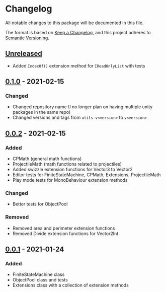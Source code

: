 # Changelog
All notable changes to this package will be documented in this file.

The format is based on [Keep a Changelog](https://keepachangelog.com/en/1.0.0/),
and this project adheres to [Semantic Versioning](https://semver.org/spec/v2.0.0.html).

## [Unreleased]
- Added `IndexOf()` extension method for `IReadOnlyList` with tests

## [0.1.0] - 2021-02-15
### Changed
- Changed repository name (I no longer plan on having multiple unity packages in the same repo)
- Changed versions and tags from `utils-v<version>` to `v<version>`

## [0.0.2] - 2021-02-15
### Added
- CPMath (general math functions)
- ProjectileMath (math functions related to projectiles)
- Added swizzle extension functions for Vector3 to Vector2
- Editor tests for FiniteStateMachine, CPMath, Extensions, ProjectileMath
- Play mode tests for MonoBehaviour extension methods

### Changed
- Better tests for ObjectPool

### Removed
- Removed area and perimeter extension functions
- Removed Divide extension functions for Vector2Int

## [0.0.1] - 2021-01-24
### Added
- FiniteStateMachine class
- ObjectPool class and tests
- Extensions class with a collection of extension methods

[Unreleased]: https://github.com/CheesePie13/UnityPackages/compare/v0.1.0...HEAD
[0.1.0]: https://github.com/CheesePie13/UnityPackages/compare/v0.0.2...v0.1.0
[0.0.2]: https://github.com/CheesePie13/UnityPackages/compare/v0.0.1...v0.0.2
[0.0.1]: https://github.com/CheesePie13/UnityPackages/releases/tag/v0.0.1

